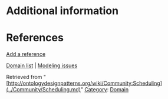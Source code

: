 #  Additional information


#  References


[Add a reference](index.php@title=Odp%253AAdd_reference&subject=../Community/Scheduling.md "http://ontologydesignpatterns.org/wiki/index.php?title=Odp:Add_reference&subject=Community%3AScheduling")


  




[Domain list](../Community/Domain.md "Community:Domain") | [Modeling issues](../Community/Main.md "Community:Main")


Retrieved from "[http://ontologydesignpatterns.org/wiki/Community:Scheduling](../Community/Scheduling.md)"
 [Category](http://ontologydesignpatterns.org/wiki/Special:Categories "Special:Categories"): [Domain](../Category/Domain.md "Category:Domain")